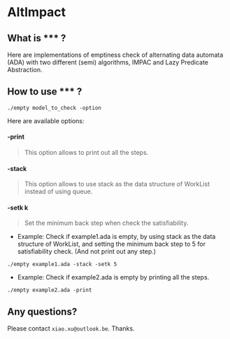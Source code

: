 # AltImpact

## What is *** ?

Here are implementations of emptiness check of alternating data automata (ADA) with two different (semi) algorithms, IMPAC and Lazy Predicate Abstraction.

## How to use *** ?

`./empty model_to_check -option`

Here are available options:

#### -print
> This option allows to print out all the steps.

#### -stack
> This option allows to use stack as the data structure of WorkList instead of using queue.

#### -setk k
> Set the minimum back step when check the satisfiability.

* Example: Check if example1.ada is empty, by using stack as the data structure of WorkList, and setting the minimum back step to 5 for satisfiability check. (And not print out any step.)

`./empty example1.ada -stack -setk 5`

* Example: Check if example2.ada is empty by printing all the steps.

`./empty example2.ada -print`

## Any questions?

Please contact `xiao.xu@outlook.be`. Thanks.
